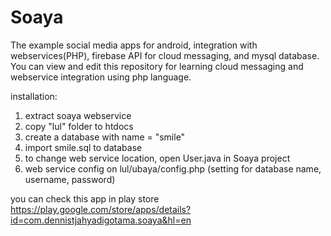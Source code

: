 # Soaya
The example social media apps for android, integration with webservices(PHP), firebase API for cloud messaging, and mysql database. You can view and edit this repository for learning cloud messaging and webservice integration using php language.

installation:

1. extract soaya webservice
2. copy "lul" folder to htdocs
3. create a database with name = "smile" 
4. import smile.sql to database
5. to change web service location, open User.java in Soaya project
6. web service config on lul/ubaya/config.php (setting for database name, username, password)

you can check this app in play store https://play.google.com/store/apps/details?id=com.dennistjahyadigotama.soaya&hl=en
